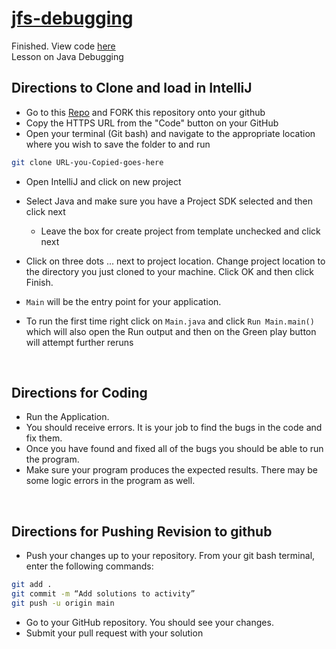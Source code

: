 # <a href="https://github.com/txlocnguyen/jfs-debugging/tree/main/src/com/jfs">jfs-debugging</a>
Finished. View code <a href="https://github.com/txlocnguyen/jfs-debugging/tree/main/src/com/jfs">here</a><br/>
Lesson on Java Debugging
## Directions to Clone and load in IntelliJ

- Go to this [Repo](https://github.com/DevCoder0x0/jfs-debugging) and FORK this repository onto your github
- Copy the HTTPS URL from the "Code" button on your GitHub
- Open your terminal (Git bash) and navigate to the appropriate location where you wish to save the folder to and run
```bash 
git clone URL-you-Copied-goes-here
```

- Open IntelliJ and click on new project
- Select Java and make sure you have a Project SDK selected and then click next
    - Leave the box for create project from template unchecked and click next
- Click on three dots ... next to project location. Change project location to the directory you just cloned to your machine. Click OK and then click Finish.

- `Main` will be the entry point for your application.
- To run the first time right click on `Main.java` and click `Run Main.main()`
  which will also open the Run output and then on the Green play button will attempt
  further reruns
<br>

## Directions for Coding
- Run the Application.
- You should receive errors. It is your job to find the bugs in the code and fix them. 
- Once you have found and fixed all of the bugs you should be able to run the program.
- Make sure your program produces the expected results. There may be some logic errors in the program as well.

<br>

## Directions for Pushing Revision to github
- Push your changes up to your repository. From your git bash terminal, enter the following commands:
```bash
git add .
git commit -m “Add solutions to activity”
git push -u origin main
```
- Go to your GitHub repository. You should see your changes.
- Submit your pull request with your solution
  <br>
